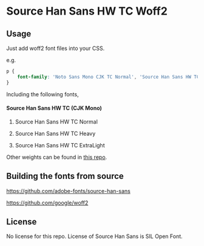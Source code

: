 Source Han Sans HW TC Woff2
=================================

## Usage

Just add woff2 font files into your CSS.

e.g.

```css
p {
    font-family: 'Noto Sans Mono CJK TC Normal', 'Source Han Sans HW TC Normal', url('/path/to/SourceHanSansHWTC-Normal.woff2') format('woff2');
}
```

Including the following fonts,

#### Source Han Sans HW TC (CJK Mono)

1. Source Han Sans HW TC Normal

1. Source Han Sans HW TC Heavy

1. Source Han Sans HW TC ExtraLight

Other weights can be found in [this repo](https://github.com/magiclen/source-han-sans-hw-tc-woff2).

## Building the fonts from source

https://github.com/adobe-fonts/source-han-sans

https://github.com/google/woff2

## License

No license for this repo. License of Source Han Sans is SIL Open Font.